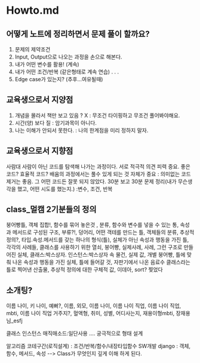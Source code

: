 # Howto.md
## 어떻게 노트에 정리하면서 문제 풀이 할까요?
1. 문제의 제약조건
2. Input, Output으로 나오는 과정을 손으로 해본다.
3. 내가 어떤 변수를 활용! (계속)
4. 내가 어떤 조건/반복 (같은형태로 계속 연습)
.
.
.
5. Edge case가 있는지? (추후...여유될때)

## 교육생으로서 지양점
1. 개념을 몰라서 책만 보고 있음 ?  X : 무조건 타이핑하고 무조건 풀어봐야해요.
2. 시간(양) 보다 질 : 암기과목이 아니다.
3. 나는 이해가 안되서 못한다. : 나의 한계점을 미리 정하지 말자.

## 교육생으로서 지향점
사람대 사람이 아닌 코드를 탐색해 나가는 과정이다. 서로 적극적 의견 피력 중요.
좋은코드? 효율적 코드? 배움의 과정에서는 풀수 있게 되는 것 자체가 중요 : 의미없는 코드 제거는 좋음.
그 어떤 코드든 잘못 되지 않았다. 
30분 보고 30분 문제 정리(내가 무슨생각을 했고, 어떤 시도를 했는지.) :변수, 조건, 반복

## class_멀캠 2기분들의 정의
붕어빵틀, 객체 집합!, 함수를 묶어 놓은것 , 분류, 함수와 변수를 넣을 수 있는 통, 속성과 메서드로 구성된 구조, 부류?!, 덩어리, 어떤 객테를 만드는 틀, 객체들의 분류, 추상적 정의?, 타입.속성.메서드를 갖는 하나의 형식(틀), 실체가 아닌 속성과 행동을 가진 틀, 각각의 사례들, 클래스를 사용하기 위한 열쇠, 붕어빵, 실제사례, 사례, 그런 구조로 만들어진 실체, 클래스:박스상자. 인스턴스:박스상자 속 물건, 실제 값, 개별 붕어빵, 틀에 맞춰 나온 속성과 행동을 가진 실체, 틀에 들어갈 것, 자판기에서 나온 음료수 클래스라는 틀로 찍어낸 산출물, 추상적 정의에 대한 구체적 값, 이데아, sort? 찢었다

## 소개팅?
이름 나이, 키 나이, 예뻐?, 이름, 외모, 이름 나이, 이름 나이 직업, 이름 나이 직업, mbti, 이름 나이 직업 거주지?, 혈액형, 취미, 성별, 어디사는지, 재용이형mbti, 장재용님_esfj 

클래스 인스턴스 매직매소드:일단사용 .... 궁극적으로 형태 설계

알고리즘 코테구간(로직설계) : 조건/반복/함수/내장타입함수
SW개발 django : 객체, 함수, 메서드, 속성 --> Class가 무엇인지 깊게 이해 하게 된다.